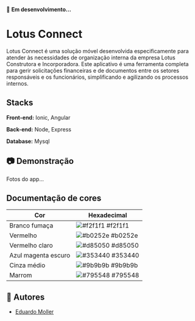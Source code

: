 
🚀 **Em desenvolvimento...**

# Lotus Connect

Lotus Connect é uma solução móvel desenvolvida especificamente para atender às necessidades de organização interna da empresa Lotus Construtora e Incorporadora. Este aplicativo é uma ferramenta completa para gerir solicitações financeiras e de documentos entre os setores responsáveis e os funcionários, simplificando e agilizando os processos internos.

## Stacks

**Front-end:** Ionic, Angular

**Back-end:** Node, Express

**Database:** Mysql

## 📷 Demonstração

Fotos do app...

## Documentação de cores

| Cor               | Hexadecimal                                                |
| ----------------- | -------------------------------------------------------------------------------- |
|  Branco fumaça       | ![#f2f1f1](https://via.placeholder.com/10/f2f1f1?text=+) #f2f1f1 |
| Vermelho       | ![#b0252e](https://via.placeholder.com/10/b0252e?text=+) #b0252e |
| Vermelho claro       | ![#d85050](https://via.placeholder.com/10/d85050?text=+) #d85050 |
| Azul magenta escuro       | ![#353440](https://via.placeholder.com/10/353440?text=+) #353440 |
| Cinza médio       | ![#9b9b9b](https://via.placeholder.com/10/9b9b9b?text=+) #9b9b9b |
| Marrom       | ![#795548](https://via.placeholder.com/10/795548?text=+) #795548 |

## 🌟 Autores

- [Eduardo Moller](https://github.com/Eduardo-Moller)


